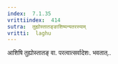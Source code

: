```yaml
---
index:  7.1.35
vrittiindex:  414
sutra:  तुह्योस्तातङ्ङाशिष्यन्यतरस्याम्
vritti:  laghu 
---
```


आशिषि तुह्योस्तातङ् वा. परत्वात्सर्वादेशः. भवतात्..

